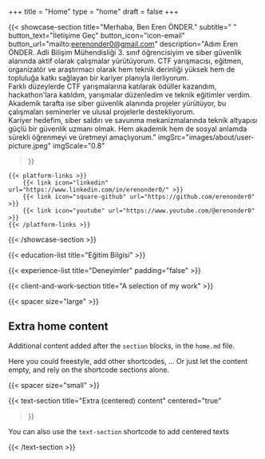 +++
title =  "Home"
type = "home"
draft = false
+++



{{< showcase-section
title="Merhaba, Ben Eren ÖNDER."
subtitle=" "
button_text="İletişime Geç"
button_icon="icon-email"
button_url="mailto:eerenonder0@gmail.com"
description="Adım Eren ÖNDER. Adli Bilişim Mühendisliği 3. sınıf öğrencisiyim ve siber güvenlik alanında aktif olarak çalışmalar yürütüyorum. CTF yarışmacısı, eğitmen, organizatör ve araştırmacı olarak hem teknik derinliği yüksek hem de topluluğa katkı sağlayan bir kariyer planıyla ilerliyorum. <br/>Farklı düzeylerde CTF yarışmalarına katılarak ödüller kazandım, hackathon'lara katıldım, yarışmalar düzenledim ve teknik eğitimler verdim. Akademik tarafta ise siber güvenlik alanında projeler yürütüyor, bu çalışmaları seminerler ve ulusal projelerle destekliyorum. <br/> Kariyer hedefim, siber saldırı ve savunma mekanizmalarında teknik altyapısı güçlü bir güvenlik uzmanı olmak. Hem akademik hem de sosyal anlamda sürekli öğrenmeyi ve üretmeyi amaçlıyorum."
imgSrc="images/about/user-picture.jpeg"
imgScale="0.8"
>}}

    {{< platform-links >}}
        {{< link icon="linkedin" url="https://www.linkedin.com/in/erenonder0/" >}}
        {{< link icon="square-github" url="https://github.com/erenonder0" >}}
        {{< link icon="youtube" url="https://www.youtube.com/@erenonder0" >}}
    {{< /platform-links >}}

{{< /showcase-section >}}

{{< education-list
title="Eğitim Bilgisi" >}}

{{< experience-list
title="Deneyimler"
padding="false" >}}

{{< client-and-work-section
title="A selection of my work" >}}

{{< spacer size="large" >}}

## Extra home content

Additional content added after the `section` blocks, in the `home.md` file.

Here you could freestyle, add other shortcodes, ...  Or just let the content empty, and rely on the shortcode sections alone.

{{< spacer size="small" >}}

{{< text-section
title="Extra (centered) content"
centered="true"
>}}

You can also use the `text-section` shortcode to add centered texts

{{< /text-section >}}
